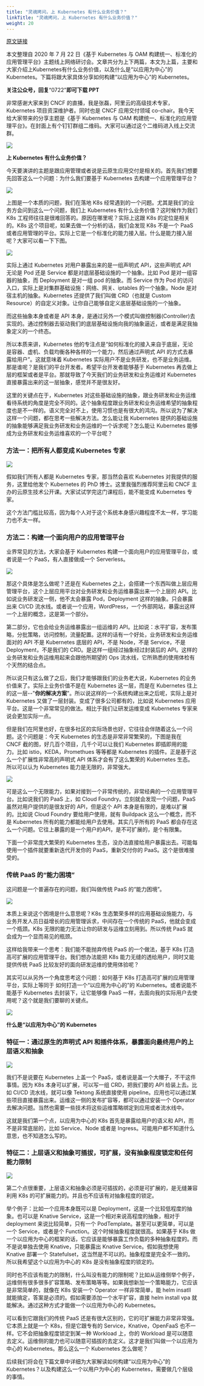 ```yaml
---
title: "灵魂拷问，上 Kubernetes 有什么业务价值？"
linkTitle: "灵魂拷问，上 Kubernetes 有什么业务价值？"
weight: 20
---
```


[原文链接](https://mp.weixin.qq.com/s/a3NE5fSpZIM9qlOofGTMWQ)

本文整理自 2020 年 7 月 22 日《基于 Kubernetes 与 OAM 构建统一、标准化的应用管理平台》主题线上网络研讨会。文章共分为上下两篇，本文为上篇，主要和大家介绍上Kubernetes有什么业务价值，以及什么是“以应用为中心”的 Kubernetes。下篇将跟大家具体分享如何构建“以应用为中心”的 Kubernetes。

****关注公众号，回复****“0722”****即可下载 PPT****

非常感谢大家来到 CNCF 的直播，我是张磊，阿里云的高级技术专家，Kubernetes 项目资深维护者。同时也是 CNCF 应用交付领域 co-chair。我今天给大家带来的分享主题是《基于 Kubernetes 与 OAM 构建统一、标准化的应用管理平台》。在封面上有个钉钉群组二维码。大家可以通过这个二维码进入线上交流群。

![](https://mmbiz.qpic.cn/mmbiz_png/yvBJb5Iiafvk7Pu7LACjibshibapmweer8QooolHAJELazlEgJaCtxTJSXlz0ze2ryrlyNs08awKug6GMpxVDqYDg/640?wx_fmt=png)

**上 Kubernetes 有什么业务价值？**

今天要演讲的主题是跟应用管理或者说是云原生应用交付是相关的。首先我们想要先回答这么一个问题：为什么我们要基于 Kubernetes 去构建一个应用管理平台？

![](https://mmbiz.qpic.cn/mmbiz_png/yvBJb5Iiafvk7Pu7LACjibshibapmweer8QjhcMMlwCRicqK1hhjiaYqVdUD9gSEhsLSDZvdlich8ZFgOWpzic3fomQsg/640?wx_fmt=png)

上图是一个本质的问题，我们在落地 K8s 经常遇到的一个问题。尤其是我们的业务方会问到这么一个问题，我们上 Kubernetes 有什么业务价值？这时候作为我们 K8s 工程师往往是很难回答的。原因在哪里呢？实际上这跟 K8s 的定位是相关的。K8s 这个项目呢，如果去做一个分析的话，我们会发现 K8s 不是一个 PaaS 或者应用管理的平台。实际上它是一个标准化的能力接入层。什么是能力接入层呢？大家可以看一下下图。

![](https://mmbiz.qpic.cn/mmbiz_png/yvBJb5Iiafvk7Pu7LACjibshibapmweer8Qibw7FRA1G9hpUenLEOUI0PKbdfr1OReJhtM36pjzQAswxYvM9ib5PdsA/640?wx_fmt=png)

实际上通过 Kubernetes 对用户暴露出来的是一组声明式 API，这些声明式 API 无论是 Pod 还是 Service 都是对底层基础设施的一个抽象。比如 Pod 是对一组容器的抽象，而 Deployment 是对一组 pod 的抽象。而 Service 作为 Pod 的访问入口，实际上是对集群基础设施：网络、网关、iptables 的一个抽象。Node 是对宿主机的抽象。Kubernetes 还提供了我们叫做 CRD（也就是 Custom Resource）的自定义对象。让你自己能够自定义底层基础设施的一个抽象。

而这些抽象本身或者是 API 本身，是通过另外一个模式叫做控制器(Controller)去实现的。通过控制器去驱动我们的底层基础设施向我的抽象逼近，或者是满足我抽象定义的一个终态。

所以本质来讲，Kubernetes 他的专注点是“如何标准化的接入来自于底层，无论是容器、虚机、负载均衡各种各样的一个能力，然后通过声明式 API 的方式去暴露给用户”。这就意味着 Kubernetes 实际用户不是业务研发，也不是业务运维。那是谁呢？是我们的平台开发者。希望平台开发者能够基于 Kubernetes 再去做上层的框架或者是平台。那就导致了今天我们的业务研发和业务运维对 Kubernetes 直接暴露出来的这一层抽象，感觉并不是很友好。

这里的关键点在于，Kubernetes 对这些基础设施的抽象，跟业务研发和业务运维看待系统的角度是完全不同的。这个抽象程度跟业务研发和业务运维希望的抽象程度也是不一样的。语义完全对不上，使用习惯也是有很大的鸿沟。所以说为了解决这样一个问题，都在思考一些解决方法。怎么能让我 Kubernetes 提供的基础设施的抽象能够满足我业务研发和业务运维的一个诉求呢？怎么能让 Kubernetes 能够成为业务研发和业务运维喜欢的一个平台呢？

### **方法一：把所有人都变成 Kubernetes 专家**

![](https://mmbiz.qpic.cn/mmbiz_png/yvBJb5Iiafvk7Pu7LACjibshibapmweer8QicqQTtcXytBOyTdQQe7zLsWCVoicvvVMlZYVzm6Pz1XQ0mc9LD0siavcA/640?wx_fmt=png)

假如我们所有人都是 Kubernetes 专家，那当然会喜欢 Kubernetes 对我提供的服务，这里给他发个 Kubernetes 的 PhD 博士。这里我强烈推荐阿里云和 CNCF 主办的云原生技术公开课。大家试试学完这门课程后，能不能变成 Kubernetes 专家。

这个方法门槛比较高，因为每个人对于这个系统本身感兴趣程度不太一样，学习能力也不太一样。

### **方法二：构建一个面向用户的应用管理平台**

业界常见的方法，大家会基于 Kubernetes 构建一个面向用户的应用管理平台，或者说是一个 PaaS，有人直接做成一个 Serverless。

![](https://mmbiz.qpic.cn/mmbiz_png/yvBJb5Iiafvk7Pu7LACjibshibapmweer8QYKexjNJtDyz9V5AMQ1xAh470gONwXHlgQ60WRyt6N5TIWPibNXWdRuQ/640?wx_fmt=png)

那这个具体是怎么做呢？还是在 Kubernetes 之上，会搭建一个东西叫做上层应用管理平台，这个上层应用平台对业务研发和业务运维暴露出来一个上层的 API。比如说业务研发这一侧，他不太会暴露 Pod，Deployment 这样的抽象。只会暴露出来 CI/CD 流水线。或者说一个应用，WordPress，一个外部网站，暴露出这样一个上层的概念，这是第一个部分。

第二部分，它也会给业务运维暴露出一组运维的 API。比如说：水平扩容，发布策略，分批策略，访问控制，流量配置。这样的话有一个好处，业务研发和业务运维面对的 API 不是 Kubernetes 底层的 API，不是 Node，不是 Service，不是 Deployment，不是我们的 CRD。是这样一组经过抽象经过封装后的 API。这样的业务研发和业务运维用起来会跟他所期望的 Ops 流水线，它所熟悉的使用体检有个天然的结合点。

所以说只有这么做了之后，我们才能够跟我们的业务老大说，Kubernetes 的业务价值来了。实际上业务价值不是在 Kubernetes 这一层，而是在 Kubernetes 往上的这一层--"**你的解决方案**"。所以说这样的一个系统构建出来之后呢，实际上是对 Kubernetes 又做了一层封装。变成了很多公司都有的，比如说 Kubernetes 应用平台。这是一个非常常见的做法。相比于我们让研发运维变成 Kubernetes 专家来说会更加实际一点。

但是我们在阿里也好，在很多社区的实际场景也好，它往往会伴随着这么一个问题。这个问题是：今天 Kubernetes 的生态是非常非常繁荣的，下图是我在 CNCF 截的图，好几百个项目，几千个可以让我们 Kubernetes 即插即用的能力。比如 istio，KEDA，Promethues 等等都是 Kubernetes 的插件。正是基于这么一个扩展性非常高的声明式 API 体系才会有了这么繁荣的 Kubernetes 生态。所以可以认为 Kubernetes 能力是无限的，非常强大。

![](https://mmbiz.qpic.cn/mmbiz_png/yvBJb5Iiafvk7Pu7LACjibshibapmweer8QLHL0ibjiauseNYYibibyBwA6lazv8vlz5k9X1Fx9MWCG8FBz3aj2NqpsXQ/640?wx_fmt=png)

可是这么一个无限能力，如果对接到一个非常传统的，非常经典的一个应用管理平台。比如说我们的 PaaS 上，如 Cloud Foundry。立刻就会发现一个问题，PaaS 虽然对用户提供的是很友好的 API，但是这个 API 本身是有限的，是难以扩展的。比如说 Cloud Foundry 要给用户使用，就有 Buildpack 这么一个概念，而不是 Kubernetes 所有的能力都能给用户去使用。其实几乎所有的 PaaS 都会存在这么一个问题。它往上暴露的是一个用户的API，是不可扩展的，是个有限集。

下面一个非常庞大繁荣的 Kubernetes 生态，没办法直接给用户暴露出去。可能每使用一个插件就要重新迭代开发你的 PaaS，重新交付你的 PaaS。这个是很难接受的。

### **传统 PaaS 的“能力困境”**

这问题是一个普遍存在的问题，我们叫做传统 PaaS 的“能力困境”。

![](https://mmbiz.qpic.cn/mmbiz_png/yvBJb5Iiafvk7Pu7LACjibshibapmweer8QoDERgH8CalNEQRVsZ3UdnxkcLXerLqIUdB52bzKpxSVzPEXvaxDFaQ/640?wx_fmt=png)

本质上来说这个困境是什么意思呢？K8s 生态繁荣多样的应用基础设施能力，与业务开发人员日益增长的应用管理诉求，中间存在一个传统的 PaaS，他就会变成一个瓶颈。K8s 无限的能力无法让你的研发与运维立刻用到。所以传统 PaaS 就会成为一个显而易见的瓶颈。

这样给我带来一个思考：我们能不能抛弃传统 PaaS 的一个做法，基于 K8s 打造高可扩展的应用管理平台。我们想办法能把 K8s 能力无缝的透给用户，同时又能提供传统 PaaS 比较友好的面向研发运维的使用体验呢？

其实可以从另外一个角度思考这个问题：如何基于 K8s 打造高可扩展的应用管理平台，实际上等同于 如何打造一个“以应用为中心的”的 Kubernetes。或者说能不能基于 Kubernetes 去封装下，让它能够像 PaaS 一样，去面向我的实际用户去使用呢？这个就是我们要聊的关键点。

![](https://mmbiz.qpic.cn/mmbiz_gif/US10Gcd0tQGY9ddd5GpbmVRuaRfuaESAUBGE7uHX5G0nxxLSub2QTKZdu538V7GaHXS5jsTCebYCUibaHsjg0ow/640?wx_fmt=gif)

**什么是“以应用为中心”的 Kubernetes**

### **特征一：通过原生的声明式 API 和插件体系，暴露面向最终用户的上层语义和抽象**

![](https://mmbiz.qpic.cn/mmbiz_png/yvBJb5Iiafvk7Pu7LACjibshibapmweer8QhBSxNlRvpGWfJDkyx8ftxpO0rswAky1rVmVWho2Ey6RWqE7Dia6LBIw/640?wx_fmt=png)

我们不是说要在 Kubernetes 上盖一个 PaaS，或者说是盖一个大帽子，不干这件事情。因为 K8s 本身可以扩展，可以写一组 CRD，把我们要的 API 给装上去。比如 CI/CD 流水线，就可以像 Tektong 系统直接使用 pipeline。应用也可以通过某些项目直接暴露出来。运维这一侧的发布扩容等，都可以通过安装一个 Operator 去解决问题。当然也需要一些技术将这些运维策略绑定到应用或者流水线中。

这就是我们第一个点，以应用为中心的 K8s 首先是暴露给用户的语义和 API，而不是非常底层的，比如 Service、Node 或者是 Ingress。可能用户都不知道什么意思，也不知道怎么写的。

### **特征二：上层语义和抽象可插拔，可扩展，没有抽象程度锁定和任何能力限制**

![](https://mmbiz.qpic.cn/mmbiz_png/yvBJb5Iiafvk7Pu7LACjibshibapmweer8Q0Z4N3HbqpJnstTLAEicg9IR7QVTMWGzN6toXCticVeGHtCxLXUI2kBpQ/640?wx_fmt=png)

第二个点很重要，上层语义和抽象必须是可插拔的，必须是可扩展的，是无缝兼容利用 K8s 的可扩展能力的。并且也不应该有对抽象程度的锁定。

举个例子：比如一个应用本身既可以是 Deployment，这是一个比较低程度的抽象。也可以是 Knative Service，这是一个相对来说高程度的抽象，相对于 deployment 来说比较简单，只有一个 PodTemplate。甚至可以更简单，可以是一个 Service，或者是个 Function。这个时候抽象程度就很高。如果基于 K8s 做一个以应用为中心的框架的话，它应该是能够暴露工作负载的多种抽象程度的。而不是说单独去使用 Knative，只能暴露出 Knative Service。假如我想使用 Knative 部署一个 Statefulset，这当然是不可以的。抽象程度是完全不一致的。所以我希望这个以应用为中心的 K8s 是没有抽象程度的锁定的。

同时也不应该有能力的限制，什么叫没有能力的限制呢？比如从运维侧举个例子，运维侧有很多很多扩容策略、发布策略等等。如果我想新加一个策略能力，它应该是非常简单的，就像在 K8s 安装一个 Operator 一样非常简单，能 helm insatll 就能搞定，答案是必须的。假如需要添加一个水平扩容，直接 helm install vpa 就能解决。通过这种方式才能做一个以应用为中心的 Kubernetes。

可以看到它跟我们的传统 PaaS 还是有很大区别的，它的可扩展能力非常非常强。它本质上就是一个 K8s，但是它跟专有的 Service，Knative，OpenFaaS 也不一样。它不会把抽象程度锁定到某一种 Workload 上，你的 Workload 是可以随意去定义。运维侧的能力也可以随意可插拔的去定义。这才是我们叫做一个以应用为中心的 Kubernetes。那么这么一个 Kubernetes 怎么做呢？

后续我们将会在下篇文章中详细为大家解读如何构建“以应用为中心”的 Kubernetes？以及构建这么一个以用户为中心的 Kubernetes，需要做几个层级的事情。
